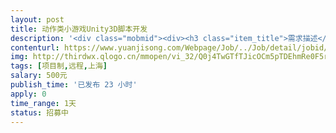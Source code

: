 ```yaml
---                
layout: post       
title: 动作类小游戏Unity3D脚本开发           
description: '<div class="mobmid"><div><h3 class="item_title">需求描述</h3><p>一、Unity动作类小游戏脚本编写，需要编写游戏角色弹跳与控制杆的脚本代码，当玩家手指触碰游戏主角后，游戏主角会进行与触碰点相关方向的弹跳动作，触碰点越靠近主角物体的中心，弹力越大。控制杆则控制其运动朝向。<br/>二、联系方式：QQ：2933016643</p></div><!--info end--></div>'     
contenturl: https://www.yuanjisong.com/Webpage/Job/../Job/detail/jobid/101513      
img: http://thirdwx.qlogo.cn/mmopen/vi_32/Q0j4TwGTfTJicOCm5pTDEhmRe0F5r36Fa4Bu3DJ1gv9VodP03jnibd3pP9pyLO4hZiaGeibwpR5ro3ibKAicrD4uWfKw/132             
tags: [项目制,远程,上海]            
salary: 500元          
publish_time: '已发布 23 小时'         
apply: 0                   
time_range: 1天              
status: 招募中                  
---                 
```

